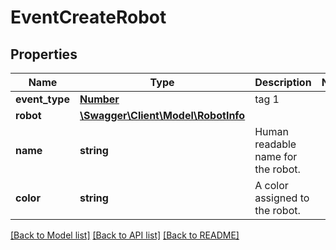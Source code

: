 # EventCreateRobot

## Properties
Name | Type | Description | Notes
------------ | ------------- | ------------- | -------------
**event_type** | [**Number**](Number.md) | tag 1 | 
**robot** | [**\Swagger\Client\Model\RobotInfo**](RobotInfo.md) |  | 
**name** | **string** | Human readable name for the robot. | 
**color** | **string** | A color assigned to the robot. | 

[[Back to Model list]](../README.md#documentation-for-models) [[Back to API list]](../README.md#documentation-for-api-endpoints) [[Back to README]](../README.md)


